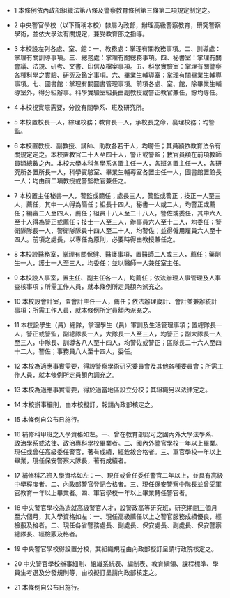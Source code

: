 * 1 本條例依內政部組織法第八條及警察教育條例第三條第二項規定制定之。

* 2 中央警官學校（以下簡稱本校）隸屬內政部，辦理高級警察教育，研究警察學術，並依大學法有關規定，兼受教育部之指導。

* 3 本校設左列各處、室、館：一、教務處：掌理有關教務事項。二、訓導處：掌理有關訓導事項。三、總務處：掌理有關總務事項。四、秘書室：掌理有關會議、法規、研考、文書、印信及檔案事項。五、科學實驗室：掌理有關警察各種科學之實驗、研究及鑑定事項。六、畢業生輔導室：掌理有關畢業生輔導事項。七、圖書館：掌理有關圖書管理事項。前項各處、室、館，除畢業生輔導室外，得分組辦事。科學實驗室組長由副教授或警正教官兼任，餘均專任。

* 4 本校視實際需要，分設有關學系、班及研究所。

* 5 本校置校長一人，綜理校務；教育長一人，承校長之命，襄理校務；均警監。

* 6 本校置教授、副教授、講師、助教各若干人，均聘任；其員額依教育法令有關規定定之。本校置教官二十人至四十人，警正或警監；教官員額在前項教師員額總數之內。本校大學本科各學系各置主任一人，各班各置主任一人，各研究所各置所長一人，科學實驗室、畢業生輔導室各置主任一人，圖書館置館長一人；均由前二項教授或警監教官兼任之。

* 7 本校置主任秘書一人，警監或簡任；處長三人，警監或警正；技正一人至三人，薦任，其中一人得為簡任；組長十四人，秘書一人或二人，均警正或薦任；編審二人至四人，薦任；組員十八人至二十八人，警佐或委任，其中六人至十人得為警正或薦任；技士一人至三人，辦事員六人至十二人，均委任；警衛隊隊長一人，警衛隊隊員十四人至二十人，均警佐；並得僱用雇員六人至十四人。前項之處長，以專任為原則，必要時得由教授兼任之。

* 8 本校設醫務室，掌理有關保健、醫護事項，置醫師二人或三人，薦任；藥劑生一人，護士一人至三人，均委任；並以醫師一人兼任室主任。

* 9 本校設人事室，置主任、副主任各一人，均薦任；依法辦理人事管理及人事查核事項；所需工作人員，就本條例所定員額內派充之。

* 10 本校設會計室，置會計主任一人，薦任；依法辦理歲計、會計並兼辦統計事項；所需工作人員，就本條例所定員額內派充之。

* 11 本校設學生（員）總隊，掌理學生（員）軍訓及生活管理事項；置總隊長一人，警正或警監，副總隊長一人，大隊長一人至三人，均警正；副大隊長一人至三人，中隊長、訓導各八人至十四人，均警佐或警正；區隊長二十六人至四十二人，警佐；事務員八人至十四人，委任。

* 12 本校為適應事實需要，得設警察學術研究委員會及其他各種委員會；所需工作人員，就本條例所定員額內調充之。

* 13 本校為適應事實需要，得於適當地區設立分校；其組織另以法律定之。

* 14 本校辦事細則，由本校擬訂，報請內政部核定之。

* 15 本條例自公布日施行。

* 16 補修科甲班之入學資格如左。一、曾在教育部認可之國內外大學法學系、政治學系或法律、政治專科學校畢業者。二、國內外警官學校一年以上畢業。現任或曾任高級委任警官，著有成績，經銓敘合格者。三、軍官學校一年以上畢業，現任保安警察大隊長，著有成績者。

* 17 補修科乙班入學資格如左：一、現任或曾任委任警官二年以上，並具有高級中學程度者。二、內政部警官登記合格者。三、現任保安警察中隊長並曾受軍官教育一年以上畢業者。四、軍官學校一年以上畢業轉任警官者。

* 18 中央警官學校為造就高級警官人才，設警政高等研究班，研究期間三個月至六個月，其入學資格如左：一、現任高級薦任以上之警官服務成績優良，經檢覈及格者。二、現任各省警務處長、副處長、保安處長、副處長、保安警察總隊長、經檢覈及格者。

* 19 中央警官學校得設置分校，其組織規程由內政部擬訂呈請行政院核定之。

* 20 中央警官學校辦事細則、組織系統表、編制表、教育綱領、課程標準、學員生考選及分發規則等，由校擬訂呈請內政部核定之。

* 21 本條例自公布日施行。

